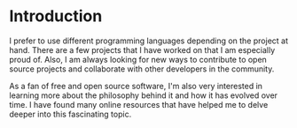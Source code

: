 # Introduction 

I prefer to use different programming languages depending on the project at hand. There are a few projects that I have worked on that I am especially proud of. Also, I am always looking for new ways to contribute to open source projects and collaborate with other developers in the community.

As a fan of free and open source software, I'm also very interested in learning more about the philosophy behind it and how it has evolved over time. I have found many online resources that have helped me to delve deeper into this fascinating topic.
